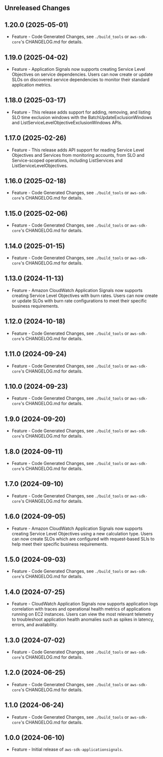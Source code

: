 Unreleased Changes
------------------

1.20.0 (2025-05-01)
------------------

* Feature - Code Generated Changes, see `./build_tools` or `aws-sdk-core`'s CHANGELOG.md for details.

1.19.0 (2025-04-02)
------------------

* Feature - Application Signals now supports creating Service Level Objectives on service dependencies. Users can now create or update SLOs on discovered service dependencies to monitor their standard application metrics.

1.18.0 (2025-03-17)
------------------

* Feature - This release adds support for adding, removing, and listing SLO time exclusion windows with the BatchUpdateExclusionWindows and ListServiceLevelObjectiveExclusionWindows APIs.

1.17.0 (2025-02-26)
------------------

* Feature - This release adds API support for reading Service Level Objectives and Services from monitoring accounts, from SLO and Service-scoped operations, including ListServices and ListServiceLevelObjectives.

1.16.0 (2025-02-18)
------------------

* Feature - Code Generated Changes, see `./build_tools` or `aws-sdk-core`'s CHANGELOG.md for details.

1.15.0 (2025-02-06)
------------------

* Feature - Code Generated Changes, see `./build_tools` or `aws-sdk-core`'s CHANGELOG.md for details.

1.14.0 (2025-01-15)
------------------

* Feature - Code Generated Changes, see `./build_tools` or `aws-sdk-core`'s CHANGELOG.md for details.

1.13.0 (2024-11-13)
------------------

* Feature - Amazon CloudWatch Application Signals now supports creating Service Level Objectives with burn rates. Users can now create or update SLOs with burn rate configurations to meet their specific business requirements.

1.12.0 (2024-10-18)
------------------

* Feature - Code Generated Changes, see `./build_tools` or `aws-sdk-core`'s CHANGELOG.md for details.

1.11.0 (2024-09-24)
------------------

* Feature - Code Generated Changes, see `./build_tools` or `aws-sdk-core`'s CHANGELOG.md for details.

1.10.0 (2024-09-23)
------------------

* Feature - Code Generated Changes, see `./build_tools` or `aws-sdk-core`'s CHANGELOG.md for details.

1.9.0 (2024-09-20)
------------------

* Feature - Code Generated Changes, see `./build_tools` or `aws-sdk-core`'s CHANGELOG.md for details.

1.8.0 (2024-09-11)
------------------

* Feature - Code Generated Changes, see `./build_tools` or `aws-sdk-core`'s CHANGELOG.md for details.

1.7.0 (2024-09-10)
------------------

* Feature - Code Generated Changes, see `./build_tools` or `aws-sdk-core`'s CHANGELOG.md for details.

1.6.0 (2024-09-05)
------------------

* Feature - Amazon CloudWatch Application Signals now supports creating Service Level Objectives using a new calculation type. Users can now create SLOs which are configured with request-based SLIs to help meet their specific business requirements.

1.5.0 (2024-09-03)
------------------

* Feature - Code Generated Changes, see `./build_tools` or `aws-sdk-core`'s CHANGELOG.md for details.

1.4.0 (2024-07-25)
------------------

* Feature - CloudWatch Application Signals now supports application logs correlation with traces and operational health metrics of applications running on EC2 instances. Users can view the most relevant telemetry to troubleshoot application health anomalies such as spikes in latency, errors, and availability.

1.3.0 (2024-07-02)
------------------

* Feature - Code Generated Changes, see `./build_tools` or `aws-sdk-core`'s CHANGELOG.md for details.

1.2.0 (2024-06-25)
------------------

* Feature - Code Generated Changes, see `./build_tools` or `aws-sdk-core`'s CHANGELOG.md for details.

1.1.0 (2024-06-24)
------------------

* Feature - Code Generated Changes, see `./build_tools` or `aws-sdk-core`'s CHANGELOG.md for details.

1.0.0 (2024-06-10)
------------------

* Feature - Initial release of `aws-sdk-applicationsignals`.


